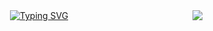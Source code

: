  <img align= 'right' src='https://visitor-badge.laobi.icu/badge?page_id=serhat.sergikaya.serhat-sergikaya' />

<div align='center'>
  <a href="https://git.io/typing-svg">
    <img src="https://readme-typing-svg.demolab.com?font=Poetsen+One&size=40&duration=1000&pause=500&color=FFC914&center=true&multiline=true&random=false&width=435&height=100&lines=Hello+There+%F0%9F%AB%A1;I'm+Serhat+Sergikaya" alt="Typing SVG" />
    </a>
</div>
  


